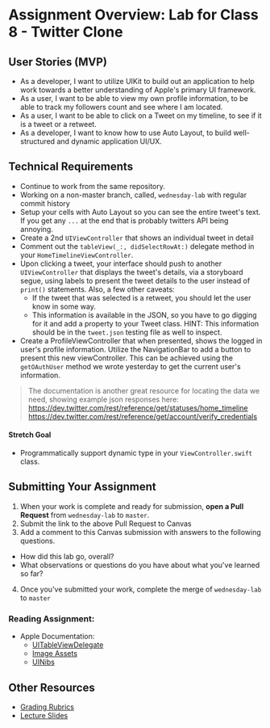 # Assignment Overview: Lab for Class 8 - Twitter Clone  

## User Stories (MVP)  
 - As a developer, I want to utilize UIKit to build out an application to help work towards a better understanding of Apple's primary UI framework. 
 - As a user, I want to be able to view my own profile information, to be able to track my followers count and see where I am located.  
 - As a user, I want to be able to click on a Tweet on my timeline, to see if it is a tweet or a retweet.  
 - As a developer, I want to know how to use Auto Layout, to build well-structured and dynamic application UI/UX.  

## Technical Requirements  
 * Continue to work from the same repository.  
 * Working on a non-master branch, called, `wednesday-lab` with regular commit history  
 * Setup your cells with Auto Layout so you can see the entire tweet's text. If you get any `...` at the end that is probably twitters API being annoying.
 * Create a 2nd `UIViewController` that shows an individual tweet in detail
 * Comment out the `tableView(_:, didSelectRowAt:)` delegate method in your `HomeTimelineViewController`.  
 * Upon clicking a tweet, your interface should push to another `UIViewController` that displays the tweet's details, via a storyboard segue, using labels to present the tweet details to the user instead of `print()` statements. Also, a few other caveats:
   * If the tweet that was selected is a retweet, you should let the user know in some way.
   * This information is available in the JSON, so you have to go digging for it and add a property to your Tweet class. HINT: This information should be in the `tweet.json` testing file as well to inspect.
 * Create a ProfileViewController that when presented, shows the logged in user's profile information. Utilize the NavigationBar to add a button to present this new viewController. This can be achieved using the `getOAuthUser` method we wrote yesterday to get the current user's information.  
 
 > The documentation is another great resource for locating the data we need, showing example json responses here:  
 https://dev.twitter.com/rest/reference/get/statuses/home_timeline  
 https://dev.twitter.com/rest/reference/get/account/verify_credentials  

#### Stretch Goal  
 * Programmatically support dynamic type in your `ViewController.swift` class.  

## Submitting Your Assignment  
1. When your work is complete and ready for submission, **open a Pull Request** from `wednesday-lab` to `master`.  
2. Submit the link to the above Pull Request to Canvas  
3. Add a comment to this Canvas submission with answers to the following questions.  
  - How did this lab go, overall?  
  - What observations or questions do you have about what you've learned so far?  
4. Once you've submitted your work, complete the merge of `wednesday-lab` to `master`  

### Reading Assignment:
* Apple Documentation:
  * [UITableViewDelegate](https://developer.apple.com/library/ios/documentation/UIKit/Reference/UITableViewDelegate_Protocol/index.html)
  * [Image Assets](https://developer.apple.com/library/prerelease/ios/documentation/Xcode/Reference/xcode_ref-Asset_Catalog_Format/)
  * [UINibs](https://developer.apple.com/library/prerelease/ios/documentation/UIKit/Reference/UINib_Ref/index.html)

## Other Resources
* [Grading Rubrics](../../resources/)
* [Lecture Slides](https://www.icloud.com/keynote/000clqbz13p8N-0ljiqMLD-0w#Week2_Day3)
